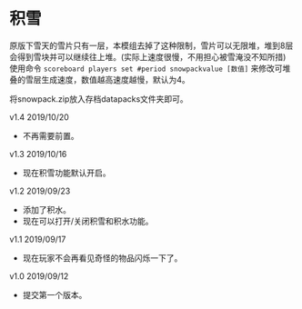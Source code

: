 # 积雪
原版下雪天的雪片只有一层，本模组去掉了这种限制，雪片可以无限堆，堆到8层会得到雪块并可以继续往上堆。(实际上速度很慢，不用担心被雪淹没不知所措)
使用命令
```scoreboard players set #period snowpackvalue [数值]```
来修改可堆叠的雪层生成速度，数值越高速度越慢，默认为4。

将snowpack.zip放入存档datapacks文件夹即可。

v1.4 2019/10/20
+ 不再需要前置。

v1.3 2019/10/16
+ 现在积雪功能默认开启。

v1.2 2019/09/23
+ 添加了积水。
+ 现在可以打开/关闭积雪和积水功能。

v1.1 2019/09/17
+ 现在玩家不会再看见奇怪的物品闪烁一下了。

v1.0 2019/09/12
+ 提交第一个版本。